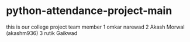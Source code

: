 # python-attendance-project-main
 this is our college project
 team member 
 1 omkar narewad
 2 Akash Morwal (akashm936)
 3 rutik Gaikwad
 
